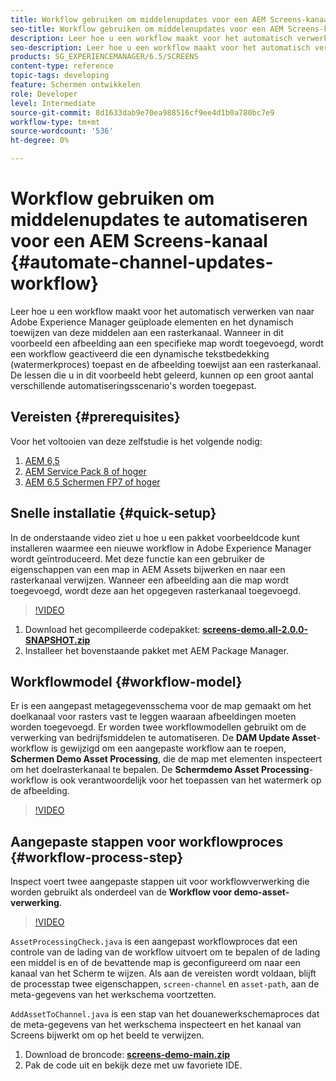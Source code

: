 ```yaml
---
title: Workflow gebruiken om middelenupdates voor een AEM Screens-kanaal te automatiseren
seo-title: Workflow gebruiken om middelenupdates voor een AEM Screens-kanaal te automatiseren
description: Leer hoe u een workflow maakt voor het automatisch verwerken van naar Adobe Experience Manager geüploade elementen en het dynamisch toewijzen van deze middelen aan een rasterkanaal. In dit voorbeeld wordt een workflow geactiveerd die een dynamisch watermerk toepast en de afbeelding toewijst aan een rasterkanaal wanneer een afbeelding aan een specifieke map wordt toegevoegd. De lessen die u in dit voorbeeld hebt geleerd, kunnen op een groot aantal verschillende automatiseringsscenario's worden toegepast.
seo-description: Leer hoe u een workflow maakt voor het automatisch verwerken van naar Adobe Experience Manager geüploade elementen en het dynamisch toewijzen van deze middelen aan een rasterkanaal. In dit voorbeeld wordt een workflow geactiveerd die een dynamisch watermerk toepast en de afbeelding toewijst aan een rasterkanaal wanneer een afbeelding aan een specifieke map wordt toegevoegd. De lessen die u in dit voorbeeld hebt geleerd, kunnen op een groot aantal verschillende automatiseringsscenario's worden toegepast.
products: SG_EXPERIENCEMANAGER/6.5/SCREENS
content-type: reference
topic-tags: developing
feature: Schermen ontwikkelen
role: Developer
level: Intermediate
source-git-commit: 8d1633dab9e70ea988516cf9ee4d1b0a780bc7e9
workflow-type: tm+mt
source-wordcount: '536'
ht-degree: 0%

---
```



# Workflow gebruiken om middelenupdates te automatiseren voor een AEM Screens-kanaal {#automate-channel-updates-workflow}

Leer hoe u een workflow maakt voor het automatisch verwerken van naar Adobe Experience Manager geüploade elementen en het dynamisch toewijzen van deze middelen aan een rasterkanaal. Wanneer in dit voorbeeld een afbeelding aan een specifieke map wordt toegevoegd, wordt een workflow geactiveerd die een dynamische tekstbedekking (watermerkproces) toepast en de afbeelding toewijst aan een rasterkanaal. De lessen die u in dit voorbeeld hebt geleerd, kunnen op een groot aantal verschillende automatiseringsscenario&#39;s worden toegepast.

## Vereisten {#prerequisites}

Voor het voltooien van deze zelfstudie is het volgende nodig:

1. [AEM 6,5](https://experienceleague.adobe.com/docs/experience-manager-65.html)
1. [AEM Service Pack 8 of hoger](https://experienceleague.adobe.com/docs/experience-manager-65/release-notes/service-pack/sp-release-notes.html)
1. [AEM 6.5 Schermen FP7 of hoger](https://experienceleague.adobe.com/docs/experience-manager-screens/user-guide/release-notes/release-notes-fp-202103.html)

## Snelle installatie {#quick-setup}

In de onderstaande video ziet u hoe u een pakket voorbeeldcode kunt installeren waarmee een nieuwe workflow in Adobe Experience Manager wordt geïntroduceerd. Met deze functie kan een gebruiker de eigenschappen van een map in AEM Assets bijwerken en naar een rasterkanaal verwijzen. Wanneer een afbeelding aan die map wordt toegevoegd, wordt deze aan het opgegeven rasterkanaal toegevoegd.

>[!VIDEO](https://video.tv.adobe.com/v/333174/?quality=12&learn=on)

1. Download het gecompileerde codepakket: **[screens-demo.all-2.0.0-SNAPSHOT.zip](./assets/screens-demo.all-2.0.0-SNAPSHOT.zip)**
1. Installeer het bovenstaande pakket met AEM Package Manager.

## Workflowmodel {#workflow-model}

Er is een aangepast metagegevensschema voor de map gemaakt om het doelkanaal voor rasters vast te leggen waaraan afbeeldingen moeten worden toegevoegd. Er worden twee workflowmodellen gebruikt om de verwerking van bedrijfsmiddelen te automatiseren. De **DAM Update Asset**-workflow is gewijzigd om een aangepaste workflow aan te roepen, **Schermen Demo Asset Processing**, die de map met elementen inspecteert om het doelrasterkanaal te bepalen. De **Schermdemo Asset Processing**-workflow is ook verantwoordelijk voor het toepassen van het watermerk op de afbeelding.

>[!VIDEO](https://video.tv.adobe.com/v/333175/?quality=12&learn=on)

## Aangepaste stappen voor workflowproces {#workflow-process-step}

Inspect voert twee aangepaste stappen uit voor workflowverwerking die worden gebruikt als onderdeel van de **Workflow voor demo-asset-verwerking**.

>[!VIDEO](https://video.tv.adobe.com/v/333179/?quality=12&learn=on)

`AssetProcessingCheck.java` is een aangepast workflowproces dat een controle van de lading van de workflow uitvoert om te bepalen of de lading een middel is en of de bevattende map is geconfigureerd om naar een kanaal van het Scherm te wijzen. Als aan de vereisten wordt voldaan, blijft de processtap twee eigenschappen, `screen-channel` en `asset-path`, aan de meta-gegevens van het werkschema voortzetten.

`AddAssetToChannel.java` is een stap van het douanewerkschemaproces dat de meta-gegevens van het werkschema inspecteert en het kanaal van Screens bijwerkt om op het beeld te verwijzen.

1. Download de broncode: **[screens-demo-main.zip](./assets/screens-demo-main.zip)**
1. Pak de code uit en bekijk deze met uw favoriete IDE.
